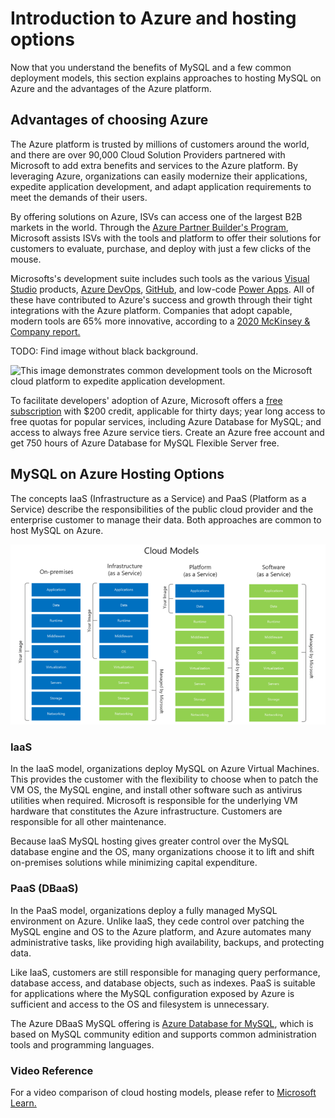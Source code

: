 # Introduction to Azure and hosting options

Now that you understand the benefits of MySQL and a few common deployment models, this section explains approaches to hosting MySQL on Azure and the advantages of the Azure platform.

## Advantages of choosing Azure

The Azure platform is trusted by millions of customers around the world, and there are over 90,000 Cloud Solution Providers partnered with Microsoft to add extra benefits and services to the Azure platform. By leveraging Azure, organizations can easily modernize their applications, expedite application development, and adapt application requirements to meet the demands of their users.

By offering solutions on Azure, ISVs can access one of the largest B2B markets in the world. Through the [Azure Partner Builder's Program](https://partner.microsoft.com/marketing/azure-isv-technology-partners), Microsoft assists ISVs with the tools and platform to offer their solutions for customers to evaluate, purchase, and deploy with just a few clicks of the mouse.

Microsofts's development suite includes such tools as the various [Visual Studio](https://visualstudio.microsoft.com/) products, [Azure DevOps](https://dev.azure.com/), [GitHub](https://github.com/), and low-code [Power Apps](https://powerapps.microsoft.com/en-us/). All of these have contributed to Azure's success and growth through their tight integrations with the Azure platform. Companies that adopt capable, modern tools are 65% more innovative, according to a [2020 McKinsey & Company report.](https://azure.microsoft.com/mediahandler/files/resourcefiles/developer-velocity-how-software-excellence-fuels-business-performance/Developer-Velocity-How-software-excellence-fuels-business-performance-v4.pdf)

TODO: Find image without black background.

![This image demonstrates common development tools on the Microsoft cloud platform to expedite application development.](media/ISV-Tech-Builders-tools.png "Microsoft cloud tooling")

To facilitate developers' adoption of Azure, Microsoft offers a [free subscription](https://azure.microsoft.com/free/search/) with $200 credit, applicable for thirty days; year long access to free quotas for popular services, including Azure Database for MySQL; and access to always free Azure service tiers. Create an Azure free account and get 750 hours of Azure Database for MySQL Flexible Server free.

## MySQL on Azure Hosting Options

The concepts IaaS (Infrastructure as a Service) and PaaS (Platform as a Service) describe the responsibilities of the public cloud provider and the enterprise customer to manage their data. Both approaches are common to host MySQL on Azure.

![Diagram shows the cloud adoption strategy.](media/cloud-adoption-strategies.png "Cloud adoption strategy")

### IaaS

In the IaaS model, organizations deploy MySQL on Azure Virtual Machines. This provides the customer with the flexibility to choose when to patch the VM OS, the MySQL engine, and install other software such as antivirus utilities when required. Microsoft is responsible for the underlying VM hardware that constitutes the Azure infrastructure. Customers are responsible for all other maintenance.

Because IaaS MySQL hosting gives greater control over the MySQL database engine and the OS, many organizations choose it to lift and shift on-premises solutions while minimizing capital expenditure.

### PaaS (DBaaS)

In the PaaS model, organizations deploy a fully managed MySQL environment on Azure. Unlike IaaS, they cede control over patching the MySQL engine and OS to the Azure platform, and Azure automates many administrative tasks, like providing high availability, backups, and protecting data.

Like IaaS, customers are still responsible for managing query performance, database access, and database objects, such as indexes. PaaS is suitable for applications where the MySQL configuration exposed by Azure is sufficient and access to the OS and filesystem is unnecessary.

The Azure DBaaS MySQL offering is [Azure Database for MySQL](https://azure.microsoft.com/services/mysql/#features), which is based on MySQL community edition and supports common administration tools and programming languages.

### Video Reference

For a video comparison of cloud hosting models, please refer to [Microsoft Learn.](https://docs.microsoft.com/learn/modules/cmu-cloud-computing-overview/4-building-blocks)
